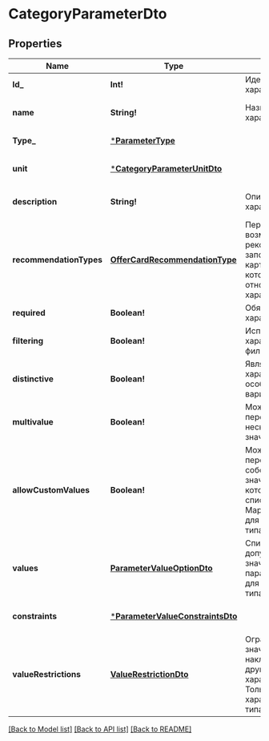 # CategoryParameterDto

## Properties
Name | Type | Description | Notes
------------ | ------------- | ------------- | -------------
**Id_** | **Int!** | Идентификатор характеристики. | [default to null]
**name** | **String!** | Название характеристики. | [optional] [default to null]
**Type_** | [***ParameterType**](ParameterType.md) |  | [default to null]
**unit** | [***CategoryParameterUnitDto**](CategoryParameterUnitDTO.md) |  | [optional] [default to null]
**description** | **String!** | Описание характеристики. | [optional] [default to null]
**recommendationTypes** | [**OfferCardRecommendationType**](OfferCardRecommendationType.md) | Перечень возможных рекомендаций по заполнению карточки, к которым относится данная характеристика. | [optional] [default to null]
**required** | **Boolean!** | Обязательность характеристики. | [default to null]
**filtering** | **Boolean!** | Используется ли характеристика в фильтре. | [default to null]
**distinctive** | **Boolean!** | Является ли характеристика особенностью варианта. | [default to null]
**multivalue** | **Boolean!** | Можно ли передать сразу несколько значений. | [default to null]
**allowCustomValues** | **Boolean!** | Можно ли передавать собственное значение, которого нет в списке вариантов Маркета. Только для характеристик типа &#x60;ENUM&#x60;. | [default to null]
**values** | [**ParameterValueOptionDto**](ParameterValueOptionDTO.md) | Список допустимых значений параметра. Только для характеристик типа &#x60;ENUM&#x60;. | [optional] [default to null]
**constraints** | [***ParameterValueConstraintsDto**](ParameterValueConstraintsDTO.md) |  | [optional] [default to null]
**valueRestrictions** | [**ValueRestrictionDto**](ValueRestrictionDTO.md) | Ограничения на значения, накладываемые другими характеристиками. Только для характеристик типа &#x60;ENUM&#x60;. | [optional] [default to null]

[[Back to Model list]](../README.md#documentation-for-models) [[Back to API list]](../README.md#documentation-for-api-endpoints) [[Back to README]](../README.md)



